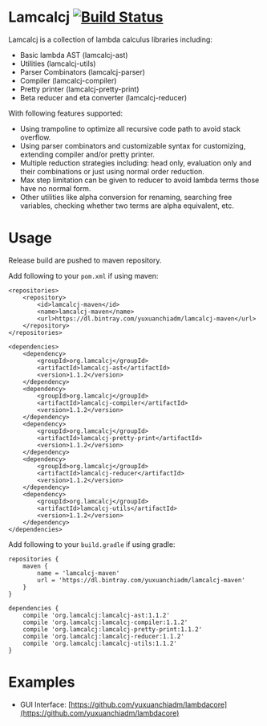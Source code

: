 # Lamcalcj [![Build Status](https://travis-ci.com/yuxuanchiadm/lamcalcj.svg?branch=1.1.x)](https://travis-ci.com/yuxuanchiadm/lamcalcj)

Lamcalcj is a collection of lambda calculus libraries including:

- Basic lambda AST (lamcalcj-ast)
- Utilities (lamcalcj-utils)
- Parser Combinators (lamcalcj-parser)
- Compiler (lamcalcj-compiler)
- Pretty printer (lamcalcj-pretty-print)
- Beta reducer and eta converter (lamcalcj-reducer)

With following features supported:

- Using trampoline to optimize all recursive code path to avoid stack overflow.
- Using parser combinators and customizable syntax for customizing, extending compiler and/or pretty printer.
- Multiple reduction strategies including: head only, evaluation only and their combinations or just using normal order reduction.
- Max step limitation can be given to reducer to avoid lambda terms those have no normal form.
- Other utilities like alpha conversion for renaming, searching free variables, checking whether two terms are alpha equivalent, etc.

# Usage

Release build are pushed to maven repository.

Add following to your `pom.xml` if using maven:

```
<repositories>
	<repository>
		<id>lamcalcj-maven</id>
		<name>lamcalcj-maven</name>
		<url>https://dl.bintray.com/yuxuanchiadm/lamcalcj-maven</url>
	</repository>
</repositories>

<dependencies>
	<dependency>
		<groupId>org.lamcalcj</groupId>
		<artifactId>lamcalcj-ast</artifactId>
		<version>1.1.2</version>
	</dependency>
	<dependency>
		<groupId>org.lamcalcj</groupId>
		<artifactId>lamcalcj-compiler</artifactId>
		<version>1.1.2</version>
	</dependency>
	<dependency>
		<groupId>org.lamcalcj</groupId>
		<artifactId>lamcalcj-pretty-print</artifactId>
		<version>1.1.2</version>
	</dependency>
	<dependency>
		<groupId>org.lamcalcj</groupId>
		<artifactId>lamcalcj-reducer</artifactId>
		<version>1.1.2</version>
	</dependency>
	<dependency>
		<groupId>org.lamcalcj</groupId>
		<artifactId>lamcalcj-utils</artifactId>
		<version>1.1.2</version>
	</dependency>
</dependencies>
```

Add following to your `build.gradle` if using gradle:

```
repositories {
    maven {
        name = 'lamcalcj-maven'
        url = 'https://dl.bintray.com/yuxuanchiadm/lamcalcj-maven'
    }
}

dependencies {
    compile 'org.lamcalcj:lamcalcj-ast:1.1.2'
    compile 'org.lamcalcj:lamcalcj-compiler:1.1.2'
    compile 'org.lamcalcj:lamcalcj-pretty-print:1.1.2'
    compile 'org.lamcalcj:lamcalcj-reducer:1.1.2'
    compile 'org.lamcalcj:lamcalcj-utils:1.1.2'
}
```

# Examples

- GUI Interface: [https://github.com/yuxuanchiadm/lambdacore](https://github.com/yuxuanchiadm/lambdacore)
